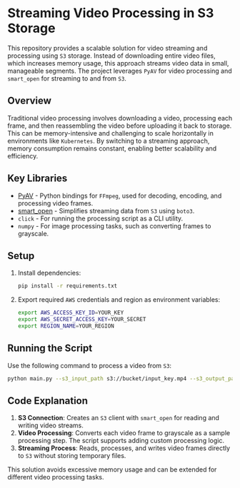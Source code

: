 # Streaming Video Processing in S3 Storage

This repository provides a scalable solution for video streaming and processing using `S3` storage. Instead of downloading entire video files, which increases memory usage, this approach streams video data in small, manageable segments. The project leverages `PyAV` for video processing and `smart_open` for streaming to and from `S3`.

## Overview

Traditional video processing involves downloading a video, processing each frame, and then reassembling the video before uploading it back to storage. This can be memory-intensive and challenging to scale horizontally in environments like `Kubernetes`. By switching to a streaming approach, memory consumption remains constant, enabling better scalability and efficiency.

## Key Libraries

- [PyAV](https://github.com/PyAV-Org/PyAV) - Python bindings for `FFmpeg`, used for decoding, encoding, and processing video frames.
- [smart_open](https://github.com/piskvorky/smart_open) - Simplifies streaming data from `S3` using `boto3`.
- `click` - For running the processing script as a CLI utility.
- `numpy` - For image processing tasks, such as converting frames to grayscale.

## Setup

1. Install dependencies:
    ```bash
    pip install -r requirements.txt
    ```
2. Export required `AWS` credentials and region as environment variables:
    ```bash
    export AWS_ACCESS_KEY_ID=YOUR_KEY
    export AWS_SECRET_ACCESS_KEY=YOUR_SECRET
    export REGION_NAME=YOUR_REGION
    ```

## Running the Script

Use the following command to process a video from `S3`:
```bash
python main.py --s3_input_path s3://bucket/input_key.mp4 --s3_output_path s3://bucket/output_key.mp4
```

## Code Explanation

1. **S3 Connection**: Creates an `S3` client with `smart_open` for reading and writing video streams.
2. **Video Processing**: Converts each video frame to grayscale as a sample processing step. The script supports adding custom processing logic.
3. **Streaming Process**: Reads, processes, and writes video frames directly to `S3` without storing temporary files.

This solution avoids excessive memory usage and can be extended for different video processing tasks.
